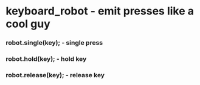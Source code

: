 # keyboard_robot - emit presses like a cool guy

### robot.single(key); - single press
### robot.hold(key); - hold key
### robot.release(key); - release key
